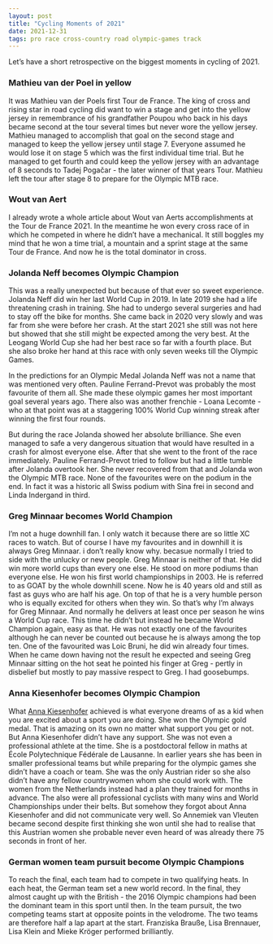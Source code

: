 ```yaml
---
layout: post
title: "Cycling Moments of 2021"
date: 2021-12-31
tags: pro race cross-country road olympic-games track
---
```


Let’s have a short retrospective on the biggest moments in cycling of 2021.

### Mathieu van der Poel in yellow

It was Mathieu van der Poels first Tour de France. The king of cross and rising star in road cycling did want to win a stage and get into the yellow jersey in remembrance of his grandfather Poupou who back in his days became second at the tour several times but never wore the yellow jersey. Mathieu managed to accomplish that goal on the second stage and managed to keep the yellow jersey until stage 7. Everyone assumed he would lose it on stage 5 which was the first individual time trial. But he managed to get fourth and could keep the yellow jersey with an advantage of 8 seconds to Tadej Pogačar - the later winner of that years Tour. Mathieu left the tour after stage 8 to prepare for the Olympic MTB race.

### Wout van Aert

I already wrote a whole article about Wout van Aerts accomplishments at the Tour de France 2021. In the meantime he won every cross race of in which he competed in where he didn’t have a mechanical. It still boggles my mind that he won a time trial, a mountain and a sprint stage at the same Tour de France. And now he is the total dominator in cross.

### Jolanda Neff becomes Olympic Champion

This was a really unexpected but because of that ever so sweet experience. Jolanda Neff did win her last World Cup in 2019. In late 2019 she had a life threatening crash in training. She had to undergo several surgeries and had to stay off the bike for months. She came back in 2020 very slowly and was far from she were before her crash. At the start 2021 she still was not here but showed that she still might be expected among the very best. At the Leogang World Cup she had her best race so far with a fourth place. But she also broke her hand at this race with only seven weeks till the Olympic Games.

In the predictions for an Olympic Medal Jolanda Neff was not a name that was mentioned very often. Pauline Ferrand-Prevot was probably the most favourite of them all. She made these olympic games her most important goal several years ago. There also was another frenchie - Loana Lecomte - who at that point was at a staggering 100% World Cup winning streak after winning the first four rounds.

But during the race Jolanda showed her absolute brilliance. She even managed to safe a very dangerous situation that would have resulted in a crash for almost everyone else. After that she went to the front of the race immediately. Pauline Ferrand-Prevot tried to follow but had a little tumble after Jolanda overtook her. She never recovered from that and Jolanda won the Olympic MTB race. None of the favourites were on the podium in the end. In fact it was a historic all Swiss podium with Sina frei in second and Linda Indergand in third.

### Greg Minnaar becomes World Champion

I’m not a huge downhill fan. I only watch it because there are so little XC races to watch. But of course I have my favourites and in downhill it is always Greg Minnaar. i don’t really know why. becasue normally I tried to side with the unlucky or new people. Greg Minnaar is neither of that. He did win more world cups than every one else. He stood on more podiums than everyone else. He won his first world championships in 2003. He is referred to as GOAT by the whole downhill scene. Now he is 40 years old and still as fast as guys who are half his age. On top of that he is a very humble person who is equally excited for others when they win. So that’s why I’m always for Greg Minnaar. And normally he delivers at least once per season he wins a World Cup race. This time he didn’t but instead he became World Champion again, easy as that. He was not exactly one of the favourites although he can never be counted out because he is always among the top ten. One of the favourited was Loic Bruni, he did win already four times. When he came down having not the result he expected and seeing Greg Minnaar sitting on the hot seat he pointed his finger at Greg - pertly in disbelief but mostly to pay massive respect to Greg. I had goosebumps.

### Anna Kiesenhofer becomes Olympic Champion

What [Anna Kiesenhofer](https://www.anna-kiesenhofer.com/) achieved is what everyone dreams of as a kid when you are excited about a sport you are doing. She won the Olympic gold medal. That is amazing on its own no matter what support you get or not. But Anna Kiesenhofer didn’t have any support. She was not even a professional athlete at the time. She is a postdoctoral fellow in maths at École Polytechnique Fédérale de Lausanne. In earlier years she has been in smaller professional teams but while preparing for the olympic games she didn’t have a coach or team. She was the only Austrian rider so she also didn’t have any fellow countrywomen whom she could work with. The women from the Netherlands instead had a plan they trained for months in advance. The also were all professional cyclists with many wins and World Championships under their belts. But somehow they forgot about Anna Kiesenhofer and did not communicate very well. So Annemiek van Vleuten became second despite first thinking she won until she had to realise that this Austrian women she probable never even heard of was already there 75 seconds in front of her.

### German women team pursuit become Olympic Champions

To reach the final, each team had to compete in two qualifying heats. In each heat, the German team set a new world record. In the final, they almost caught up with the British - the 2016 Olympic champions had been the dominant team in this sport until then. In the team pursuit, the two competing teams start at opposite points in the velodrome. The two teams are therefore half a lap apart at the start. Franziska Brauße, Lisa Brennauer, Lisa Klein and Mieke Kröger performed brilliantly.
